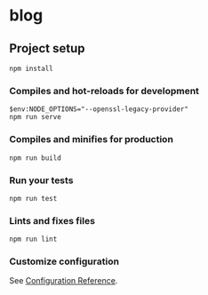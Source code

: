 # blog

## Project setup
```
npm install
```

### Compiles and hot-reloads for development
```
$env:NODE_OPTIONS="--openssl-legacy-provider"
npm run serve
```

### Compiles and minifies for production
```
npm run build
```

### Run your tests
```
npm run test
```

### Lints and fixes files
```
npm run lint
```

### Customize configuration
See [Configuration Reference](https://cli.vuejs.org/config/).
